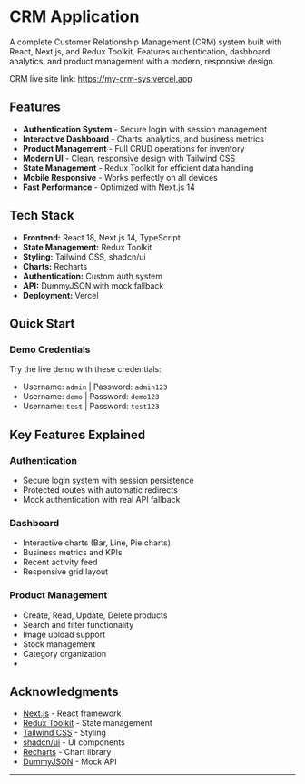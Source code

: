 #  CRM Application

A complete Customer Relationship Management (CRM) system built with React, Next.js, and Redux Toolkit. Features authentication, dashboard analytics, and product management with a modern, responsive design.

CRM live site link: https://my-crm-sys.vercel.app

##  Features

-  **Authentication System** - Secure login with session management
-  **Interactive Dashboard** - Charts, analytics, and business metrics
-  **Product Management** - Full CRUD operations for inventory
-  **Modern UI** - Clean, responsive design with Tailwind CSS
-  **State Management** - Redux Toolkit for efficient data handling
-  **Mobile Responsive** - Works perfectly on all devices
-  **Fast Performance** - Optimized with Next.js 14

## Tech Stack

- **Frontend:** React 18, Next.js 14, TypeScript
- **State Management:** Redux Toolkit
- **Styling:** Tailwind CSS, shadcn/ui
- **Charts:** Recharts
- **Authentication:** Custom auth system
- **API:** DummyJSON with mock fallback
- **Deployment:** Vercel

##  Quick Start

### Demo Credentials
Try the live demo with these credentials:
- Username: `admin` | Password: `admin123`
- Username: `demo` | Password: `demo123`
- Username: `test` | Password: `test123`

##  Key Features Explained

### Authentication
- Secure login system with session persistence
- Protected routes with automatic redirects
- Mock authentication with real API fallback

### Dashboard
- Interactive charts (Bar, Line, Pie charts)
- Business metrics and KPIs
- Recent activity feed
- Responsive grid layout

### Product Management
- Create, Read, Update, Delete products
- Search and filter functionality
- Image upload support
- Stock management
- Category organization
- 

##  Acknowledgments

- [Next.js](https://nextjs.org/) - React framework
- [Redux Toolkit](https://redux-toolkit.js.org/) - State management
- [Tailwind CSS](https://tailwindcss.com/) - Styling
- [shadcn/ui](https://ui.shadcn.com/) - UI components
- [Recharts](https://recharts.org/) - Chart library
- [DummyJSON](https://dummyjson.com/) - Mock API

---
